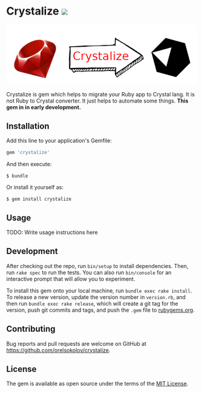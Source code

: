 # Crystalize ![](https://travis-ci.org/OrelSokolov/crystalize.svg?branch=master)

![Logo](crystalize-logo.png)

Crystalize is gem which helps to migrate your Ruby app to Crystal lang.
It is not Ruby to Crystal converter. It just helps to automate some things. 
**This gem in in early development.**

## Installation

Add this line to your application's Gemfile:

```ruby
gem 'crystalize'
```

And then execute:

    $ bundle

Or install it yourself as:

    $ gem install crystalize

## Usage

TODO: Write usage instructions here

## Development

After checking out the repo, run `bin/setup` to install dependencies. Then, run `rake spec` to run the tests. You can also run `bin/console` for an interactive prompt that will allow you to experiment.

To install this gem onto your local machine, run `bundle exec rake install`. To release a new version, update the version number in `version.rb`, and then run `bundle exec rake release`, which will create a git tag for the version, push git commits and tags, and push the `.gem` file to [rubygems.org](https://rubygems.org).

## Contributing

Bug reports and pull requests are welcome on GitHub at https://github.com/orelsokolov/crystalize.

## License

The gem is available as open source under the terms of the [MIT License](https://opensource.org/licenses/MIT).
